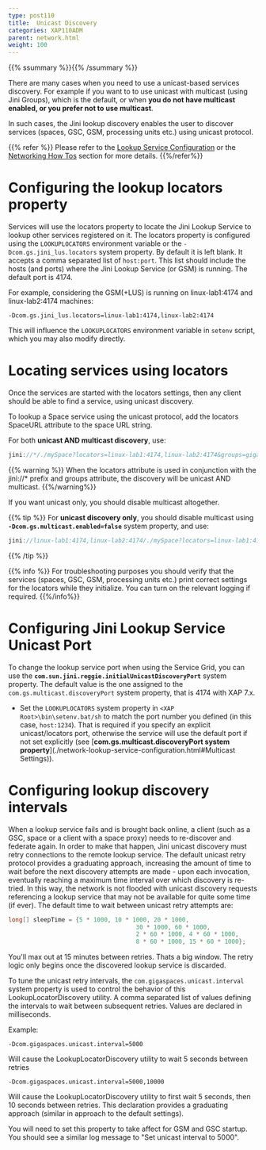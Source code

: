 ```yaml
---
type: post110
title:  Unicast Discovery
categories: XAP110ADM
parent: network.html
weight: 100
---
```


{{% ssummary %}}{{% /ssummary %}}



There are many cases when you need to use a unicast-based services discovery. For example if you want to to use unicast with multicast (using Jini Groups), which is the default, or when **you do not have multicast enabled, or you prefer not to use multicast**.

In such cases, the Jini lookup discovery enables the user to discover services (spaces, GSC, GSM, processing units etc.) using unicast protocol.

{{% refer %}}
Please refer to the [Lookup Service Configuration](./network-lookup-service-configuration.html) or the [Networking How Tos](./network.html) section for more details.
{{%/refer%}}

# Configuring the lookup locators property

Services will use the locators property to locate the Jini Lookup Service to lookup other services registered on it. The locators property is configured using the `LOOKUPLOCATORS` environment variable or the `-Dcom.gs.jini_lus.locators` system property. By default it is left blank. It accepts a comma separated list of `host:port`. This list should include the hosts (and ports) where the Jini Lookup Service (or GSM) is running. The default port is 4174.

For example, considering the GSM(+LUS) is running on linux-lab1:4174 and linux-lab2:4174 machines:


```console
-Dcom.gs.jini_lus.locators=linux-lab1:4174,linux-lab2:4174
```

This will influence the `LOOKUPLOCATORS` environment variable in `setenv` script, which you may also modify directly.

# Locating services using locators

Once the services are started with the locators settings, then any client should be able to find a service, using unicast discovery.

To lookup a Space service using the unicast protocol, add the locators SpaceURL attribute to the space URL string.

For both **unicast AND multicast discovery**, use:


```java
jini://*/./mySpace?locators=linux-lab1:4174,linux-lab2:4174&groups=gigaspaces-{{%currentversion%}}-XAPPremium-ga
```

{{% warning %}}
When the locators attribute is used in conjunction with the jini://* prefix and groups attribute, the discovery will be unicast AND multicast.
{{%/warning%}}

If you want unicast only, you should disable multicast altogether.

{{% tip %}}
For **unicast discovery only**, you should disable multicast using **`-Dcom.gs.multicast.enabled=false`** system property, and use:


```java
jini://linux-lab1:4174,linux-lab2:4174/./mySpace?locators=linux-lab1:4174,linux-lab2:4174
```

{{% /tip %}}

{{% info %}}
For troubleshooting purposes you should verify that the services (spaces, GSC, GSM, processing units etc.) print correct settings for the locators while they initialize. You can turn on the relevant logging if required.
{{%/info%}}

# Configuring Jini Lookup Service Unicast Port

To change the lookup service port when using the Service Grid, you can use the **`com.sun.jini.reggie.initialUnicastDiscoveryPort`** system property. The default value is the one assigned to the `com.gs.multicast.discoveryPort` system property, that is 4174 with XAP 7.x.

- Set the `LOOKUPLOCATORS` system property in `<XAP Root>\bin\setenv.bat/sh` to match the port number you defined (in this case, `host:1234`). That is required if you specify an explicit unicast/locators port, otherwise the service will use the default port if not set explicitly (see [**com.gs.multicast.discoveryPort system property**](./network-lookup-service-configuration.html#Multicast Settings)).

# Configuring lookup discovery intervals

When a lookup service fails and is brought back online, a client (such as a GSC, space or a client with a space proxy) needs to re-discover and federate again. In order to make that happen, Jini unicast discovery must retry connections to the remote lookup service. The default unicast retry protocol provides a graduating approach, increasing the amount of time to wait before the next discovery attempts are made - upon each invocation, eventually reaching a maximum time interval over which discovery is re-tried. In this way, the network is not flooded with unicast discovery requests referencing a lookup service that may not be available for quite some time (if ever). The default time to wait between unicast retry attempts are:


```java
long[] sleepTime = {5 * 1000, 10 * 1000, 20 * 1000,
                                    30 * 1000, 60 * 1000,
                                    2 * 60 * 1000, 4 * 60 * 1000,
                                    8 * 60 * 1000, 15 * 60 * 1000};
```

You'll max out at 15 minutes between retries. Thats a big window.
The retry logic only begins once the discovered lookup service is discarded.

To tune the unicast retry intervals, the `com.gigaspaces.unicast.interval` system property is used to control the behavior of this LookupLocatorDiscovery utility. A comma separated list of values defining the intervals to wait between subsequent retries. Values are declared in milliseconds.

Example:


```console
-Dcom.gigaspaces.unicast.interval=5000
```

Will cause the LookupLocatorDiscovery utility to wait 5 seconds between retries


```console
-Dcom.gigaspaces.unicast.interval=5000,10000
```

Will cause the LookupLocatorDiscovery utility to first wait 5 seconds, then 10 seconds between retries. This declaration provides a graduating approach (similar in approach to the default settings).

You will need to set this property to take affect for GSM and GSC startup. You should see a similar log message to "Set unicast interval to 5000".
